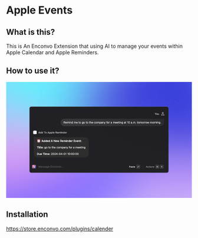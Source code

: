 # Apple Events

## What is this?

This is An Enconvo Extension that using AI to manage your events within Apple Calendar and Apple Reminders.

## How to use it?

![](https://raw.githubusercontent.com/Enconvo/apple_events/main/metadata/Screenshot.png)
## Installation

https://store.enconvo.com/plugins/calender
